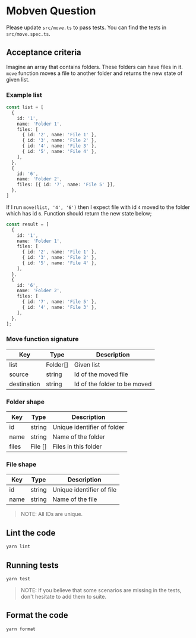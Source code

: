 # Mobven Question

Please update `src/move.ts` to pass tests. You can find the tests in `src/move.spec.ts`.

## Acceptance criteria

Imagine an array that contains folders. These folders can have files in it. `move` function moves a file to another folder and returns the new state of given list.

### Example list
```ts
const list = [
  {
    id: '1',
    name: 'Folder 1',
    files: [
      { id: '2', name: 'File 1' },
      { id: '3', name: 'File 2' },
      { id: '4', name: 'File 3' },
      { id: '5', name: 'File 4' },
    ],
  },
  {
    id: '6',
    name: 'Folder 2',
    files: [{ id: '7', name: 'File 5' }],
  },
]
```

If I run `move(list, '4', '6')` then I expect file with id `4` moved to the folder which has id `6`. Function should return the new state below;

```ts
const result = [
  {
    id: '1',
    name: 'Folder 1',
    files: [
      { id: '2', name: 'File 1' },
      { id: '3', name: 'File 2' },
      { id: '5', name: 'File 4' },
    ],
  },
  {
    id: '6',
    name: 'Folder 2',
    files: [
      { id: '7', name: 'File 5' },
      { id: '4', name: 'File 3' },
    ],
  },
];
```

### Move function signature

| Key         | Type             | Description                  |
|-------------|------------------|------------------------------|
| list        | Folder[]         | Given list                   |
| source      | string           | Id of the moved file         |
| destination | string           | Id of the folder to be moved |


### Folder shape

| Key   | Type           | Description                 |
|-------|----------------|-----------------------------|
| id    | string         | Unique identifier of folder |
| name  | string         | Name of the folder          |
| files | File []        | Files in this folder        |

### File shape

| Key  | Type   | Description               |
|------|--------|---------------------------|
| id   | string | Unique identifier of file |
| name | string | Name of the file          |


> NOTE: All IDs are unique.  

## Lint the code

```bash
yarn lint
```

## Running tests

```bash
yarn test
```

> NOTE: If you believe that some scenarios are missing in the tests, don't hesitate to add them to suite.

## Format the code

```bash
yarn format
``` 
